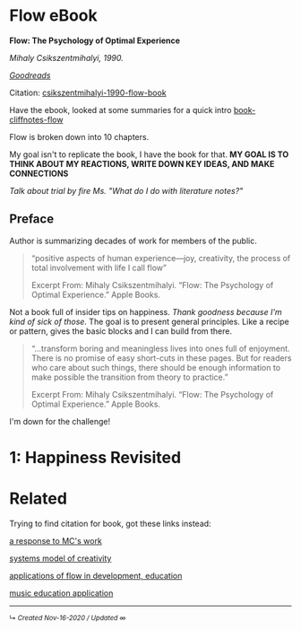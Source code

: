 # Flow eBook

**Flow: The Psychology of Optimal Experience**

*Mihaly Csikszentmihalyi, 1990.*

*[Goodreads](https://www.goodreads.com/book/show/66354.Flow?ac=1&from_search=true&qid=Bi4Tm0s8Lp&rank=1)*

Citation: [csikszentmihalyi-1990-flow-book](../citations-apa/csikszentmihalyi-1990-flow-book.md)



Have the ebook, looked at some summaries for a quick intro [book-cliffnotes-flow](book-cliffnotes-flow.md)

Flow is broken down into 10 chapters.

My goal isn't to replicate the book, I have the book for that. **MY GOAL IS TO THINK ABOUT MY REACTIONS, WRITE DOWN KEY IDEAS, AND MAKE CONNECTIONS**

*Talk about trial by fire Ms. "What do I do with literature notes?"*



## Preface

Author is summarizing decades of work for members of the public.  

> “positive aspects of human experience—joy, creativity, the process of total involvement with life I call flow”
>
> Excerpt From: Mihaly Csikszentmihalyi. “Flow: The Psychology of Optimal Experience.” Apple Books. 

Not a book full of insider tips on happiness. *Thank goodness because I'm kind of sick of those.* The goal is to present general principles. Like a recipe or pattern, gives the basic blocks and I can build from there.

> “...transform boring and meaningless lives into ones full of enjoyment. There is no promise of easy short-cuts in these pages. But for readers who care about such things, there should be enough information to make possible the transition from theory to practice.”
>
> Excerpt From: Mihaly Csikszentmihalyi. “Flow: The Psychology of Optimal Experience.” Apple Books. 

I'm down for the challenge!



# 1: Happiness Revisited















# Related

Trying to find citation for book, got these links instead:

[a response to MC's work](https://www.sciencedirect.com/science/article/abs/pii/0732118X88900025?via%3Dihub)

[systems model of creativity](https://link.springer.com/book/10.1007%2F978-94-017-9085-7)

[applications of flow in development, education](https://link.springer.com/book/10.1007%2F978-94-017-9094-9)

[music education application](https://www.tandfonline.com/doi/full/10.1080/13596748.2019.1596432)

------------------------
<small>↳ <i>Created Nov-16-2020 / Updated ∞ </i></small>
